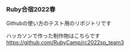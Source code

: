 ### Ruby合宿2022春
Githubの使い方のテスト用のリポジトリです

ハッカソンで作った制作物はこちらです
https://github.com/RubyCamp/rc2022sp_team3
